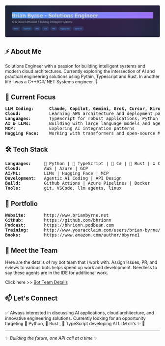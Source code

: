 ![Banner](./github-header-2.png)

## ⚡ About Me

Solutions Engineer with a passion for building intelligent systems and modern cloud architectures. Currently exploring the intersection of AI and practical engineering solutions using Pythin, Typescript and Rust. In another life I was a C++/C#/.NET Systems engineer. 👀 

## 🚀 Current Focus

<pre>
<b>LLM Coding:</b>      <b>Claude, Copilot, Gemini, Grok, Cursor, Kiro, Codex 👀 </b>
<b>Cloud:</b>           Learning AWS architecture and deployment patterns
<b>Languages:</b>       TypeScript for robust applications, Python for AI/ML workflows
<b>AI & LLMs:</b>       Building with large language models and agentic AI systems
<b>MCP:</b>             Exploring AI integration patterns
<b>Hugging Face:</b>    Working with transformers and open-source ML models
</pre>


## 🛠️ Tech Stack

<pre>
<b>Languages:</b>     🐍 Python | 📘 TypeScript | 🎵 C# | 🦀 Rust | ⚙️ C++
<b>Cloud:</b>         AWS | Azure | GCP
<b>AI/ML:</b>         LLMs | Hugging Face | MCP
<b>Development:</b>   Agentic AI Coding | API Design
<b>Build:</b>         Github Actions | Azure Pipelines | Docker
<b>Tools:</b>         git, VSCode, llm agents, linux  
</pre>

## 🎯 Portfolio

<pre>
<b>Website:</b>       http://www.brianbyrne.net
<b>GitHub:</b>        https://github.com/bhrionn
<b>Podcast:</b>       https://bhrionn.podbean.com
<b>Training:</b>      http://www.youracclaim.com/users/brian-byrne/
<b>Books:</b>         https://www.amazon.com/author/bbyrne1
</pre>

## 🤖 Meet the Team

Here are the details of my bot team that I work with. Assign issues, PR, and eviews to various bots helps speed up work and development. Needless to say these agents are in the IDE for additional work.


Click here >> [Bot Team Details](./TeamBot.md)

## 📫 Let's Connect

✅ Always interested in discussing AI applications, cloud architecture, and innovative engineering solutions. Currently looking for an opportunity targeting 🐍 Python, 🦀 Rust , 📘 TypeScript developing AI LLM cli's ✨  👀

---

✨ *Building the future, one API call at a time* ✨
